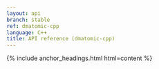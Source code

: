 ```yaml
---
layout: api
branch: stable
ref: dmatomic-cpp
language: C++
title: API reference (dmatomic-cpp)
---
```

{% include anchor_headings.html html=content %}